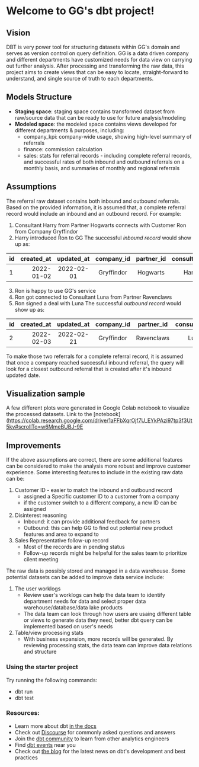 # Welcome to GG's dbt project!

## Vision
DBT is very power tool for structuring datasets within GG's domain and serves as version control on query definition. GG is a data driven company and different departments have customized needs for data view on carrying out further analysis. 
After processing and transforming the raw data, this project aims to create views that can be easy to locate, straight-forward to understand, and single source of truth to each departments. 

## Models Structure
- **Staging space**: staging space contains transformed dataset from raw/source data that can be ready to use for future analysis/modeling 
- **Modeled space**: the modeled space contains views developed for different departments & purposes, including:
    - company_kpi: company-wide usage, showing high-level summary of referrals
    - finance: commission calculation 
    - sales: stats for referral records - including complete referral records, and successful rates of both inbound and outbound referrals on a monthly basis, and summaries of monthly and regional referrals

## Assumptions
The referral raw dataset contains both inbound and outbound referrals. 
Based on the provided information, it is assumed that, a complete referral record would include an inbound and an outbound record. For example:
1. Consultant Harry from Partner Hogwarts connects with Customer Ron from Company Gryffindor
2. Harry introduced Ron to GG
The successful *inbound record* would show up as:

| id     | created_at | updated_at | company_id | partner_id | consultant_id | is_outbound |  status  |
|--------|-----------:|:----------:|:----------:|:----------:|:-------------:|:-----------:|:--------:|
| 1      | 2022-01-02 | 2022-02-01 | Gryffindor | Hogwarts   | Harry         |0            |successful|

3. Ron is happy to use GG's service 
4. Ron got connected to Consultant Luna from Partner Ravenclaws
5. Ron signed a deal with Luna
The successful *outbound record* would show up as:

| id     | created_at | updated_at | company_id | partner_id | consultant_id | is_outbound |  status  |
|--------|-----------:|:----------:|:----------:|:----------:|:-------------:|:-----------:|:--------:|
| 2      | 2022-02-03 | 2022-02-21 | Gryffindor | Ravenclaws | Luna          |1            |successful|

To make those two referrals for a complete referral record, it is assumed that once a company reached successful inbound referral, the query will look for a closest outbound referral that is created after it's inbound updated date.

## Visualization sample
A few different plots were generated in Google Colab notebook to visualize the processed datasets. 
Link to the [notebook](https://colab.research.google.com/drive/1aFFbXqrOjf7U_EYkPAzi97tp3f3Ut5kv#scrollTo=w6MmeBUBJ-9E

## Improvements
If the above assumptions are correct, there are some additional features can be considered to make the analysis more robust and improve customer experience.
Some interesting features to include in the existing raw data can be:
1. Customer ID - easier to match the inbound and outbound record
    - assigned a Specific customer ID to a customer from a company
    - if the customer switch to a different company, a new ID can be assigned
2. Disinterest reasoning
    - Inbound: it can provide additional feedback for partners
    - Outbound: this can help GG to find out potential new product features and area to expand to
3. Sales Representative follow-up record 
    - Most of the records are in pending status
    - Follow-up records might be helpeful for the sales team to prioritize cilent meeting 

The raw data is possibly stored and managed in a data warehouse. Some potential datasets can be added to improve data service include:
1. The user worklogs 
    - Review user's worklogs can help the data team to identify department needs for data and select proper data warehouse/database/data lake products
    - The data team can look through how users are usaing different table or views to generate data they need, better dbt query can be implemented based on user's needs
2. Table/view processing stats 
    - With business expansion, more records will be generated. By reviewing processing stats, the data team can improve data relations and structure

### Using the starter project

Try running the following commands:
- dbt run
- dbt test

### Resources:
- Learn more about dbt [in the docs](https://docs.getdbt.com/docs/introduction)
- Check out [Discourse](https://discourse.getdbt.com/) for commonly asked questions and answers
- Join the [dbt community](http://community.getbdt.com/) to learn from other analytics engineers
- Find [dbt events](https://events.getdbt.com) near you
- Check out [the blog](https://blog.getdbt.com/) for the latest news on dbt's development and best practices
